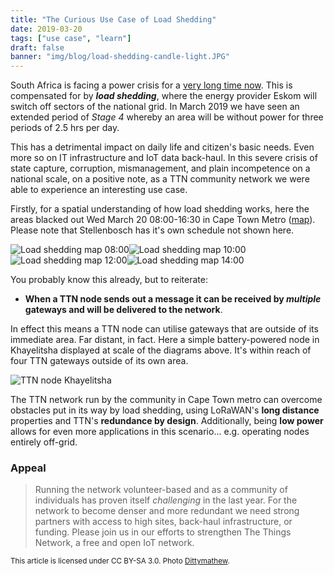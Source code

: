 ```yaml
---
title: "The Curious Use Case of Load Shedding"
date: 2019-03-20
tags: ["use case", "learn"]
draft: false
banner: "img/blog/load-shedding-candle-light.JPG"
---
```

South Africa is facing a power crisis for a [very long time now](https://en.wikipedia.org/wiki/2007-2019_South_African_energy_crisis). This is compensated for by **_load shedding_**, where the energy provider Eskom will switch off sectors of the national grid. In March 2019 we have seen an extended period of _Stage 4_ whereby an area will be without power for three periods of 2.5 hrs per day.

This has a detrimental impact on daily life and citizen's basic needs. Even more so on IT infrastructure and IoT data back-haul. In this severe crisis of state capture, corruption, mismanagement, and plain incompetence on a national scale, on a positive note, as a TTN community network we were able to experience an interesting use case. 

Firstly, for a spatial understanding of how load shedding works, here the areas blacked out Wed March 20 08:00-16:30 in Cape Town Metro ([map](http://resource.capetown.gov.za/documentcentre/Documents/Procedures%2c%20guidelines%20and%20regulations/Load_Shedding_All_Areas_Schedule_and_Map.pdf)). Please note that Stellenbosch has it's own schedule not shown here.
 
![Load shedding map 08:00](/img/blog/load-shedding-0800.png)![Load shedding map 10:00](/img/blog/load-shedding-1000.png)![Load shedding map 12:00](/img/blog/load-shedding-1200.png)![Load shedding map 14:00](/img/blog/load-shedding-1400.png)

You probably know this already, but to reiterate:
 
* **When a TTN node sends out a message it can be received by _multiple_ gateways and will be delivered to the network**. 

In effect this means a TTN node can utilise gateways that are outside of its immediate area. Far distant, in fact. Here a simple battery-powered node in Khayelitsha displayed at scale of the diagrams above. It's within reach of four TTN gateways outside of its own area. 

![TTN node Khayelitsha](/img/blog/load-shedding-khayelitsha.png)

The TTN network run by the community in Cape Town metro can overcome obstacles put in its way by load shedding, using LoRaWAN's **long distance** properties and TTN's **redundance by design**. Additionally, being **low power** allows for even more applications in this scenario... e.g. operating nodes entirely off-grid.  

### Appeal

> Running the network volunteer-based and as a community of individuals has proven itself _challenging_ in the last year. For the network to become denser and more redundant we need strong partners with access to high sites, back-haul infrastructure, or funding. Please join us in our efforts to strengthen The Things Network, a free and open IoT network. 

<small>This article is licensed under CC BY-SA 3.0. Photo [Dittymathew](https://commons.wikimedia.org/wiki/File:Candle_Light.JPG).</small>

